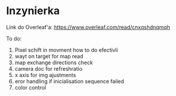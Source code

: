 # Inzynierka
Link do Overleaf'a:
https://www.overleaf.com/read/cnxqshdnqmqh

To do:
1. Pixel schift in movment how to do efectivli
3. wayt on target for map read
4. map exchange directions check
5. camera doc for refreshratio
6. x axis for img ajustments
8. eror handling if inicialisation sequence failed
10. color control
